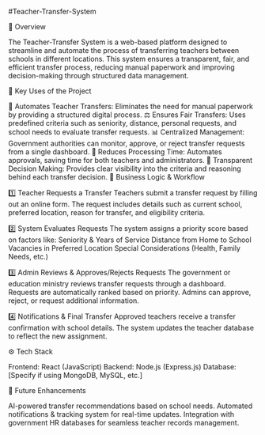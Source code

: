 #Teacher-Transfer-System

📖 Overview

The Teacher-Transfer System is a web-based platform designed to streamline and automate the process of transferring teachers between schools in different locations. This system ensures a transparent, fair, and efficient transfer process, reducing manual paperwork and improving decision-making through structured data management.

🎯 Key Uses of the Project

📑 Automates Teacher Transfers: Eliminates the need for manual paperwork by providing a structured digital process.
⚖️ Ensures Fair Transfers: Uses predefined criteria such as seniority, distance, personal requests, and school needs to evaluate transfer requests.
📊 Centralized Management: Government authorities can monitor, approve, or reject transfer requests from a single dashboard.
🔄 Reduces Processing Time: Automates approvals, saving time for both teachers and administrators.
📅 Transparent Decision Making: Provides clear visibility into the criteria and reasoning behind each transfer decision.
🧠 Business Logic & Workflow

1️⃣ Teacher Requests a Transfer
Teachers submit a transfer request by filling out an online form.
The request includes details such as current school, preferred location, reason for transfer, and eligibility criteria.


2️⃣ System Evaluates Requests
The system assigns a priority score based on factors like:
Seniority & Years of Service
Distance from Home to School
Vacancies in Preferred Location
Special Considerations (Health, Family Needs, etc.)


3️⃣ Admin Reviews & Approves/Rejects Requests
The government or education ministry reviews transfer requests through a dashboard.
Requests are automatically ranked based on priority.
Admins can approve, reject, or request additional information.


4️⃣ Notifications & Final Transfer
Approved teachers receive a transfer confirmation with school details.
The system updates the teacher database to reflect the new assignment.



⚙️ Tech Stack

Frontend: React (JavaScript)
Backend: Node.js (Express.js)
Database: [Specify if using MongoDB, MySQL, etc.]



🚀 Future Enhancements

AI-powered transfer recommendations based on school needs.
Automated notifications & tracking system for real-time updates.
Integration with government HR databases for seamless teacher records management.
